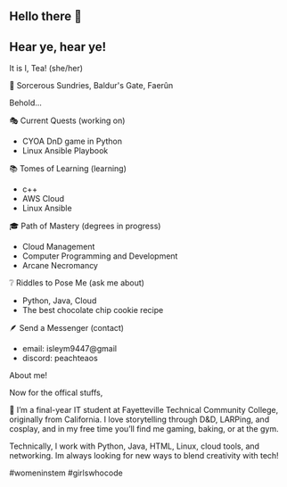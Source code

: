 ## Hello there 👋

## Hear ye, hear ye!

It is I, Tea! (she/her)

📍 Sorcerous Sundries, Baldur's Gate, Faerûn

Behold...

🎭 Current Quests (working on)
- CYOA DnD game in Python
- Linux Ansible Playbook


📚 Tomes of Learning (learning)
- c++
- AWS Cloud
- Linux Ansible

🎓 Path of Mastery (degrees in progress)
- Cloud Management
- Computer Programming and Development
- Arcane Necromancy

❔ Riddles to Pose Me (ask me about)
- Python, Java, Cloud
- The best chocolate chip cookie recipe

🪶 Send a Messenger (contact)
- email: isleym9447@gmail
- discord: peachteaos

About me! 

Now for the offical stuffs, 

👋 I’m a final-year IT student at Fayetteville Technical Community College, originally from California. 
I love storytelling through D&D, LARPing, and cosplay, and in my free time you’ll find me gaming, baking, or at the gym. 

Technically, I work with Python, Java, HTML, Linux, cloud tools, and networking.
Im always looking for new ways to blend creativity with tech!

#womeninstem #girlswhocode







<!--
**isleym9447/isleym9447** is a ✨ _special_ ✨ repository because its `README.md` (this file) appears on your GitHub profile.

Here are some ideas to get you started:

- 🔭 I’m currently working on ...
- 🌱 I’m currently learning ...
- 👯 I’m looking to collaborate on ...
- 🤔 I’m looking for help with ...
- 💬 Ask me about ...
- 📫 How to reach me: ...
- 😄 Pronouns: ...
- ⚡ Fun fact: ...
-->









